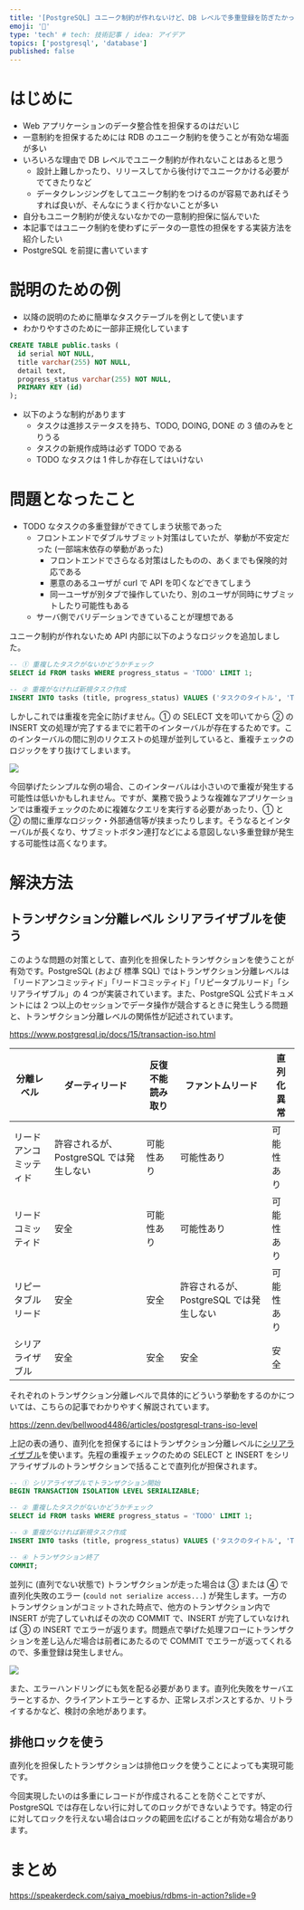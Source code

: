 ```yaml
---
title: '[PostgreSQL] ユニーク制約が作れないけど、DB レベルで多重登録を防ぎたかった'
emoji: '👋'
type: 'tech' # tech: 技術記事 / idea: アイデア
topics: ['postgresql', 'database']
published: false
---
```


# はじめに

- Web アプリケーションのデータ整合性を担保するのはだいじ
- 一意制約を担保するためには RDB のユニーク制約を使うことが有効な場面が多い
- いろいろな理由で DB レベルでユニーク制約が作れないことはあると思う
  - 設計上難しかったり、リリースしてから後付けでユニークかける必要がでてきたりなど
  - データクレンジングをしてユニーク制約をつけるのが容易であればそうすれば良いが、そんなにうまく行かないことが多い
- 自分もユニーク制約が使えないなかでの一意制約担保に悩んでいた
- 本記事ではユニーク制約を使わずにデータの一意性の担保をする実装方法を紹介したい
- PostgreSQL を前提に書いています

# 説明のための例

- 以降の説明のために簡単なタスクテーブルを例として使います
- わかりやすさのために一部非正規化しています

```sql
CREATE TABLE public.tasks (
  id serial NOT NULL,
  title varchar(255) NOT NULL,
  detail text,
  progress_status varchar(255) NOT NULL,
  PRIMARY KEY (id)
);
```

- 以下のような制約があります
  - タスクは進捗ステータスを持ち、TODO, DOING, DONE の 3 値のみをとりうる
  - タスクの新規作成時は必ず TODO である
  - TODO なタスクは 1 件しか存在してはいけない

# 問題となったこと

- TODO なタスクの多重登録ができてしまう状態であった
  - フロントエンドでダブルサブミット対策はしていたが、挙動が不安定だった (一部端末依存の挙動があった)
    - フロントエンドでさらなる対策はしたものの、あくまでも保険的対応である
    - 悪意のあるユーザが curl で API を叩くなどできてしまう
    - 同一ユーザが別タブで操作していたり、別のユーザが同時にサブミットしたり可能性もある
  - サーバ側でバリデーションできていることが理想である

ユニーク制約が作れないため API 内部に以下のようなロジックを追加しました。

```sql
-- ① 重複したタスクがないかどうかチェック
SELECT id FROM tasks WHERE progress_status = 'TODO' LIMIT 1;

-- ② 重複がなければ新規タスク作成
INSERT INTO tasks (title, progress_status) VALUES ('タスクのタイトル', 'TODO');
```

しかしこれでは重複を完全に防げません。① の SELECT 文を叩いてから ② の INSERT 文の処理が完了するまでに若干のインターバルが存在するためです。このインターバルの間に別のリクエストの処理が並列していると、重複チェックのロジックをすり抜けてしまいます。

![](https://storage.googleapis.com/zenn-user-upload/d51abb78d613-20231224.png)

今回挙げたシンプルな例の場合、このインターバルは小さいので重複が発生する可能性は低いかもしれません。ですが、業務で扱うような複雑なアプリケーションでは重複チェックのために複雑なクエリを実行する必要があったり、① と ② の間に重厚なロジック・外部通信等が挟まったりします。そうなるとインターバルが長くなり、サブミットボタン連打などによる意図しない多重登録が発生する可能性は高くなります。

# 解決方法

## トランザクション分離レベル シリアライザブルを使う

このような問題の対策として、直列化を担保したトランザクションを使うことが有効です。PostgreSQL (および 標準 SQL) ではトランザクション分離レベルは「リードアンコミッティド」「リードコミッティド」「リピータブルリード」「シリアライザブル」の 4 つが実装されています。また、PostgreSQL 公式ドキュメントには 2 つ以上のセッションでデータ操作が競合するときに発生しうる問題と、トランザクション分離レベルの関係性が記述されています。

https://www.postgresql.jp/docs/15/transaction-iso.html

| 分離レベル             | ダーティリード                          | 反復不能読み取り | ファントムリード                        | 直列化異常 |
| ---------------------- | --------------------------------------- | ---------------- | --------------------------------------- | ---------- |
| リードアンコミッティド | 許容されるが、PostgreSQL では発生しない | 可能性あり       | 可能性あり                              | 可能性あり |
| リードコミッティド     | 安全                                    | 可能性あり       | 可能性あり                              | 可能性あり |
| リピータブルリード     | 安全                                    | 安全             | 許容されるが、PostgreSQL では発生しない | 可能性あり |
| シリアライザブル       | 安全                                    | 安全             | 安全                                    | 安全       |

それぞれのトランザクション分離レベルで具体的にどういう挙動をするのかについては、こちらの記事でわかりやすく解説されています。

https://zenn.dev/bellwood4486/articles/postgresql-trans-iso-level

上記の表の通り、直列化を担保するにはトランザクション分離レベルに[シリアライザブル](https://www.postgresql.jp/docs/15/transaction-iso.html#XACT-SERIALIZABLE)を使います。先程の重複チェックのための SELECT と INSERT をシリアライザブルのトランザクションで括ることで直列化が担保されます。

```sql
-- ① シリアライザブルでトランザクション開始
BEGIN TRANSACTION ISOLATION LEVEL SERIALIZABLE;

-- ② 重複したタスクがないかどうかチェック
SELECT id FROM tasks WHERE progress_status = 'TODO' LIMIT 1;

-- ③ 重複がなければ新規タスク作成
INSERT INTO tasks (title, progress_status) VALUES ('タスクのタイトル', 'TODO');

-- ④ トランザクション終了
COMMIT;
```

並列に (直列でない状態で) トランザクションが走った場合は ③ または ④ で直列化失敗のエラー (`could not serialize access...`) が発生します。一方のトランザクションがコミットされた時点で、他方のトランザクション内で INSERT が完了していればその次の COMMIT で、INSERT が完了していなければ ③ の INSERT でエラーが返ります。問題点で挙げた処理フローにトランザクションを差し込んだ場合は前者にあたるので COMMIT でエラーが返ってくれるので、多重登録は発生しません。

![](https://storage.googleapis.com/zenn-user-upload/a8b1dc34675e-20231224.png)

また、エラーハンドリングにも気を配る必要があります。直列化失敗をサーバエラーとするか、クライアントエラーとするか、正常レスポンスとするか、リトライするかなど、検討の余地があります。

## 排他ロックを使う

直列化を担保したトランザクションは排他ロックを使うことによっても実現可能です。

今回実現したいのは多重にレコードが作成されることを防ぐことですが、PostgreSQL では存在しない行に対してのロックができないようです。特定の行に対してロックを行えない場合はロックの範囲を広げることが有効な場合があります。

# まとめ

https://speakerdeck.com/saiya_moebius/rdbms-in-action?slide=9

